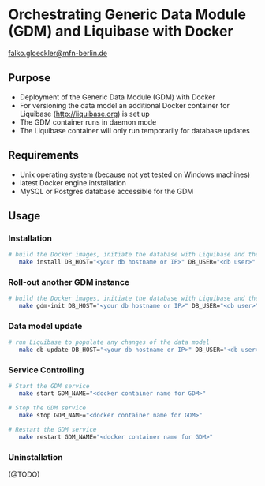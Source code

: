 # Orchestrating Generic Data Module (GDM) and Liquibase with Docker
falko.gloeckler@mfn-berlin.de   
  

## Purpose
* Deployment of the Generic Data Module (GDM) with Docker
* For versioning the data model an additional Docker container for Liquibase (http://liquibase.org) is set up
* The GDM container runs in daemon mode
* The Liquibase container will only run temporarily for database updates

## Requirements
* Unix operating system (because not yet tested on Windows machines)
* latest Docker engine intstallation 
* MySQL or Postgres database accessible for the GDM

## Usage
### Installation
```sh
# build the Docker images, initiate the database with Liquibase and then start the GDM as daemon
   make install DB_HOST="<your db hostname or IP>" DB_USER="<db user>" DB_NAME="<db schema name>" GDM_NAME="<docker container name for GDM>" GDM_CONFIG_PATH="<path to GDM config dir>" CHANGELOGS="<liquibase local changelogs>"
  ```
  
### Roll-out another GDM instance
```sh
# build the Docker images, initiate the database with Liquibase and then start the GDM as daemon
   make gdm-init DB_HOST="<your db hostname or IP>" DB_USER="<db user>" DB_NAME="<db schema name>" GDM_NAME="<docker container name for GDM>" GDM_PORT=<port for the GDM webapp> GDM_CONFIG_PATH="<path to GDM config dir>" CHANGELOGS="<liquibase local changelogs>"
  ```

### Data model update
```sh
# run Liquibase to populate any changes of the data model
   make db-update DB_HOST="<your db hostname or IP>" DB_USER="<db user>" DB_NAME="<db schema name>" GDM_NAME="<docker container name for GDM>" GDM_PORT=<port for the webapp> CHANGELOGS="<liquibase local changelogs>"
```

### Service Controlling
```sh
# Start the GDM service 
   make start GDM_NAME="<docker container name for GDM>" 

# Stop the GDM service 
   make stop GDM_NAME="<docker container name for GDM>" 

# Restart the GDM service 
   make restart GDM_NAME="<docker container name for GDM>" 
```

### Uninstallation
(@TODO)
